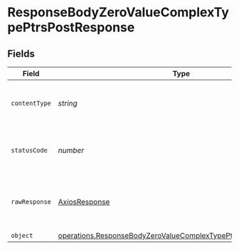 # ResponseBodyZeroValueComplexTypePtrsPostResponse


## Fields

| Field                                                                                                                                              | Type                                                                                                                                               | Required                                                                                                                                           | Description                                                                                                                                        |
| -------------------------------------------------------------------------------------------------------------------------------------------------- | -------------------------------------------------------------------------------------------------------------------------------------------------- | -------------------------------------------------------------------------------------------------------------------------------------------------- | -------------------------------------------------------------------------------------------------------------------------------------------------- |
| `contentType`                                                                                                                                      | *string*                                                                                                                                           | :heavy_check_mark:                                                                                                                                 | HTTP response content type for this operation                                                                                                      |
| `statusCode`                                                                                                                                       | *number*                                                                                                                                           | :heavy_check_mark:                                                                                                                                 | HTTP response status code for this operation                                                                                                       |
| `rawResponse`                                                                                                                                      | [AxiosResponse](https://axios-http.com/docs/res_schema)                                                                                            | :heavy_minus_sign:                                                                                                                                 | Raw HTTP response; suitable for custom response parsing                                                                                            |
| `object`                                                                                                                                           | [operations.ResponseBodyZeroValueComplexTypePtrsPostResponseBody](../../models/operations/responsebodyzerovaluecomplextypeptrspostresponsebody.md) | :heavy_minus_sign:                                                                                                                                 | OK                                                                                                                                                 |